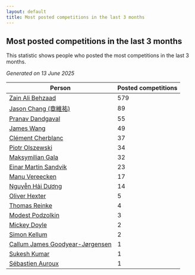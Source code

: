 ```yaml
---
layout: default
title: Most posted competitions in the last 3 months
---
```

## Most posted competitions in the last 3 months
This statistic shows people who posted the most competitions in the last 3 months.

*Generated on 13 June 2025*

| Person | Posted competitions |
| --- | --- |
| [Zain Ali Behzaad](https://www.worldcubeassociation.org/persons/2019BEHZ01) | 579 |
| [Jason Chang (章維祐)](https://www.worldcubeassociation.org/persons/2023CHAN15) | 89 |
| [Pranav Dandgaval](https://www.worldcubeassociation.org/persons/2017DAND01) | 55 |
| [James Wang](https://www.worldcubeassociation.org/persons/2015WANG87) | 49 |
| [Clément Cherblanc](https://www.worldcubeassociation.org/persons/2014CHER05) | 37 |
| [Piotr Olszewski](https://www.worldcubeassociation.org/persons/2013OLSZ02) | 34 |
| [Maksymilian Gala](https://www.worldcubeassociation.org/persons/2022GALA01) | 32 |
| [Einar Martin Sandvik](https://www.worldcubeassociation.org/persons/2018SAND22) | 23 |
| [Manu Vereecken](https://www.worldcubeassociation.org/persons/2010VERE01) | 17 |
| [Nguyễn Hải Dương](https://www.worldcubeassociation.org/persons/2018DUON07) | 14 |
| [Oliver Hexter](https://www.worldcubeassociation.org/persons/2022HEXT01) | 5 |
| [Thomas Reinke](https://www.worldcubeassociation.org/persons/2018REIN04) | 4 |
| [Modest Podzolkin](https://www.worldcubeassociation.org/persons/2017PODZ01) | 3 |
| [Mickey Doyle](https://www.worldcubeassociation.org/persons/2021DOYL02) | 2 |
| [Simon Kellum](https://www.worldcubeassociation.org/persons/2016KELL12) | 2 |
| [Callum James Goodyear-Jørgensen](https://www.worldcubeassociation.org/persons/2012GOOD02) | 1 |
| [Sukesh Kumar](https://www.worldcubeassociation.org/persons/2017KUMA30) | 1 |
| [Sébastien Auroux](https://www.worldcubeassociation.org/persons/2008AURO01) | 1 |
